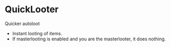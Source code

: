 # QuickLooter
Quicker autoloot

* Instant looting of items.
* If masterlooting is enabled and you are the masterlooter, it does nothing.
